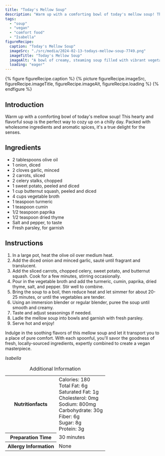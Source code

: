 ```yaml
---
title: "Today's Mellow Soup"
description: "Warm up with a comforting bowl of today's mellow soup! This hearty and flavorful soup is the perfect way to cozy up on a chilly day."
tags:
  - "soup"
  - "vegan"
  - "comfort food"
  - "Isabella"
figureRecipe: 
  caption: "Today's Mellow Soup"
  imageSrc: "./src/media/2024-02-13-todays-mellow-soup-7749.png"
  imageTitle: "Today's Mellow Soup"
  imageAlt: "A bowl of creamy, steaming soup filled with vibrant vegetables and aromatic spices, adorned with a sprig of fresh parsley, on a rustic wooden table."
  loading: "eager"
---
```


{% figure figureRecipe.caption %}
{% picture figureRecipe.imageSrc, figureRecipe.imageTitle, figureRecipe.imageAlt, figureRecipe.loading %}
{% endfigure %}

## Introduction

Warm up with a comforting bowl of today's mellow soup! This hearty and flavorful soup is the perfect way to cozy up on a chilly day. Packed with wholesome ingredients and aromatic spices, it's a true delight for the senses.

## Ingredients

- 2 tablespoons olive oil
- 1 onion, diced
- 2 cloves garlic, minced
- 2 carrots, sliced
- 2 celery stalks, chopped
- 1 sweet potato, peeled and diced
- 1 cup butternut squash, peeled and diced
- 4 cups vegetable broth
- 1 teaspoon turmeric
- 1 teaspoon cumin
- 1/2 teaspoon paprika
- 1/2 teaspoon dried thyme
- Salt and pepper, to taste
- Fresh parsley, for garnish

## Instructions

1. In a large pot, heat the olive oil over medium heat.
2. Add the diced onion and minced garlic, sauté until fragrant and translucent.
3. Add the sliced carrots, chopped celery, sweet potato, and butternut squash. Cook for a few minutes, stirring occasionally.
4. Pour in the vegetable broth and add the turmeric, cumin, paprika, dried thyme, salt, and pepper. Stir well to combine.
5. Bring the soup to a boil, then reduce heat and let simmer for about 20-25 minutes, or until the vegetables are tender.
6. Using an immersion blender or regular blender, puree the soup until smooth and creamy.
7. Taste and adjust seasonings if needed.
8. Ladle the mellow soup into bowls and garnish with fresh parsley.
9. Serve hot and enjoy!

Indulge in the soothing flavors of this mellow soup and let it transport you to a place of pure comfort. With each spoonful, you'll savor the goodness of fresh, locally-sourced ingredients, expertly combined to create a vegan masterpiece.

*Isabella*

<table><caption class='sr-only'>Additional Information</caption><tr><th>Nutritionfacts</th><td>Calories: 180<br />
Total Fat: 6g<br />
Saturated Fat: 1g<br />
Cholesterol: 0mg<br />
Sodium: 800mg<br />
Carbohydrate: 30g<br />
Fiber: 6g<br />
Sugar: 8g<br />
Protein: 3g&nbsp;</td></tr><tr><th>Preparation Time</th><td>30 minutes&nbsp;</td></tr><tr><th>Allergy Information</th><td>None&nbsp;</td></tr></table>

